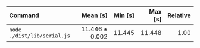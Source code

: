 | Command | Mean [s] | Min [s] | Max [s] | Relative |
|:---|---:|---:|---:|---:|
| `node ./dist/lib/serial.js` | 11.446 ± 0.002 | 11.445 | 11.448 | 1.00 |
